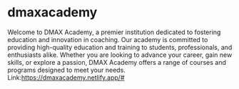 # dmaxacademy
Welcome to DMAX Academy, a premier institution dedicated to fostering education and innovation in coaching. Our academy is committed to providing high-quality education and training to students, professionals, and enthusiasts alike. Whether you are looking to advance your career, gain new skills, or explore a passion, DMAX Academy offers a range of courses and programs designed to meet your needs.
Link:https://dmaxacademy.netlify.app/#
